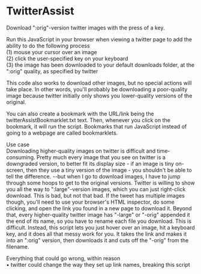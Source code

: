 # TwitterAssist  
Download ":orig"-version twitter images with the press of a key.  
  
Run this JavaScript in your browser when viewing a twitter page to add the ability to do the following process  
(1) mouse your cursor over an image  
(2) click the user-specified key on your keyboard  
(3) the image has been downloaded to your default downloads folder, at the ":orig" quality, as specified by twitter  
  
This code also works to download other images, but no special actions will take place. In other words, you'll probably be downloading a poor-quality image because twitter initially only shows you lower-quality versions of the original.  
  
You can also create a bookmark with the URL/link being the twitterAssistBookmarklet.txt text. Then, whenever you click on the bookmark, it will run the script. Bookmarks that run JavaScript instead of going to a webpage are called bookmarklets.  
  
Use case  
Downloading higher-quality images on twitter is difficult and time-consuming. Pretty much every image that you see on twitter is a downgraded version, to better fit its display size - if an image is tiny on-screen, then they use a tiny version of the image - you shouldn't be able to tell the difference. --but when I go to download images, I have to jump through some hoops to get to the original versions. Twitter is willing to show you all the way to ":large"-version images, which you can just right-click download. This is bad, but not that bad. If the tweet has multiple images though, you'll need to use your browser's HTML inspector, do some clicking, and open the link you found in a new page to download it. Beyond that, every higher-quality twitter image has "-large" or "-orig" appended it the end of its name, so you have to rename each file you download. This is difficult. Instead, this script lets you just hover over an image, hit a keyboard key, and it does all that messy work for you. It takes the link and makes it into an ":orig" version, then downloads it and cuts off the "-orig" from the filename.  
  
Everything that could go wrong, within reason  
• twitter could change the way they set up link names, breaking this script  